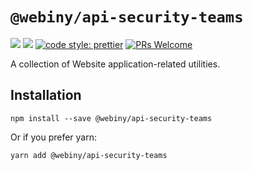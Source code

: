 # `@webiny/api-security-teams`

[![](https://img.shields.io/npm/dw/@webiny/api-security-teams.svg)](https://www.npmjs.com/package/@webiny/api-security-teams)
[![](https://img.shields.io/npm/v/@webiny/api-security-teams.svg)](https://www.npmjs.com/package/@webiny/api-security-teams)
[![code style: prettier](https://img.shields.io/badge/code_style-prettier-ff69b4.svg?style=flat-square)](https://github.com/prettier/prettier)
[![PRs Welcome](https://img.shields.io/badge/PRs-welcome-brightgreen.svg?style=flat-square)](http://makeapullrequest.com)

A collection of Website application-related utilities.

## Installation

```
npm install --save @webiny/api-security-teams
```

Or if you prefer yarn:

```
yarn add @webiny/api-security-teams
```
